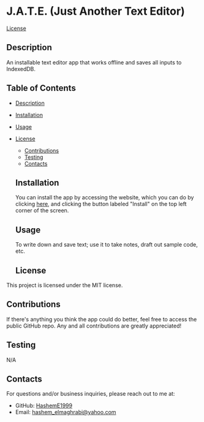 # J.A.T.E. (Just Another Text Editor)
  [License](https://img.shields.io/badge/license-MIT-blue.svg)

  ## Description
  An installable text editor app that works offline and saves all inputs to IndexedDB.

  ## Table of Contents
  - [Description](#description)
  - [Installation](#installation)
  - [Usage](#usage)
  
- [License](#license)

  - [Contributions](#contributions)
  - [Testing](#testing)
  - [Contacts](#contacts)

  ## Installation
  You can install the app by accessing the website, which you can do by clicking [here](https://text-editor-1-8vuc.onrender.com), and clicking the button labeled "Install" on the top left corner of the screen.

  ## Usage
  To write down and save text; use it to take notes, draft out sample code, etc.

    ## License
This project is licensed under the MIT license.

  ## Contributions
  If there's anything you think the app could do better, feel free to access the public GitHub repo. Any and all contributions are greatly appreciated!

  ## Testing
  N/A

  ## Contacts
  For questions and/or business inquiries, please reach out to me at:
  - GitHub: [HashemE1999](https://github.com/HashemE1999)
  - Email: [hashem_elmaghrabi@yahoo.com](mailto:hashem_elmaghrabi@yahoo.com)
